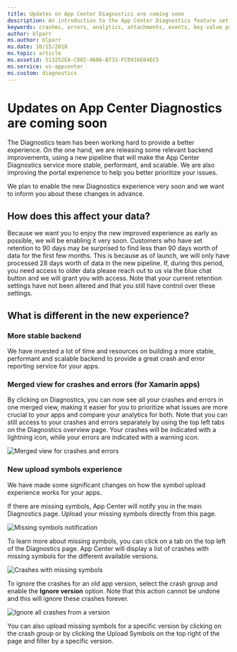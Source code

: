 ```yaml
---
title: Updates on App Center Diagnostics are coming soon
description: An introduction to the App Center Diagnostics feature set
keywords: crashes, errors, analytics, attachments, events, key value pairs, export data, threads, bug tracker
author: blparr
ms.author: blparr
ms.date: 10/15/2018
ms.topic: article
ms.assetid: 513252EA-C802-4606-B733-FC0916E64EC5
ms.service: vs-appcenter
ms.custom: diagnostics
---
```


# Updates on App Center Diagnostics are coming soon

The Diagnostics team has been working hard to provide a better experience. On the one hand, we are releasing some relevant backend improvements, using a new pipeline that will make the App Center Diagnostics service more stable, performant, and scalable. We are also improving the portal experience to help you better prioritize your issues.

We plan to enable the new Diagnostics experience very soon and we want to inform you about these changes in advance.

## How does this affect your data?

Because we want you to enjoy the new improved experience as early as possible, we will be enabling it very soon. Customers who have set retention to 90 days may be surprised to find less than 90 days worth of data for the first few months. This is because as of launch, we will only have processed 28 days worth of data in the new pipeline. If, during this period, you need access to older data please reach out to us via the blue chat button and we will grant you with access. Note that your current retention settings have not been altered and that you still have control over these settings.

## What is different in the new experience?

### More stable backend

We have invested a lot of time and resources on building a more stable, performant and scalable backend to provide a great crash and error reporting service for your apps.

### Merged view for crashes and errors (for Xamarin apps) 
 
By clicking on Diagnostics, you can now see all your crashes and errors in one merged view, making it easier for you to prioritize what issues are more crucial to your apps and compare your analytics for both. Note that you can still access to your crashes and errors separately by using the top left tabs on the Diagnostics overview page. 
Your crashes will be indicated with a lightning icon, while your errors are indicated with a warning icon. 
 
![Merged view for crashes and errors](~/diagnostics/images/merged-view.png) 
 
### New upload symbols experience 
 
We have made some significant changes on how the symbol upload experience works for your apps. 

If there are missing symbols, App Center will notify you in the main Diagnostics page. Upload your missing symbols directly from this page.

![Missing symbols notification](~/diagnostics/images/missing-symbols-notification.png)

To learn more about missing symbols, you can click on a tab on the top left of the Diagnostics page. App Center will display a list of crashes with missing symbols for the different available versions. 

![Crashes with missing symbols](~/diagnostics/images/missing-symbols.png)
 
To ignore the crashes for an old app version, select the crash group and enable the **Ignore version** option. Note that this action cannot be undone and this will ignore these crashes forever.
 
![Ignore all crashes from a version](~/diagnostics/images/ignore-crashes.png)

You can also upload missing symbols for a specific version by clicking on the crash group or by clicking the Upload Symbols on the top right of the page and filter by a specific version.
